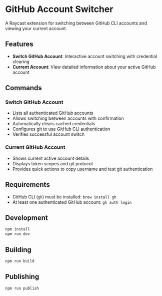 # GitHub Account Switcher

A Raycast extension for switching between GitHub CLI accounts and viewing your current account.

## Features

- **Switch GitHub Account**: Interactive account switching with credential clearing
- **Current Account**: View detailed information about your active GitHub account

## Commands

### Switch GitHub Account
- Lists all authenticated GitHub accounts
- Allows switching between accounts with confirmation
- Automatically clears cached credentials
- Configures git to use GitHub CLI authentication
- Verifies successful account switch

### Current GitHub Account
- Shows current active account details
- Displays token scopes and git protocol
- Provides quick actions to copy username and test git authentication

## Requirements

- GitHub CLI (`gh`) must be installed: `brew install gh`
- At least one authenticated GitHub account: `gh auth login`

## Development

```bash
npm install
npm run dev
```

## Building

```bash
npm run build
```

## Publishing

```bash
npm run publish
```